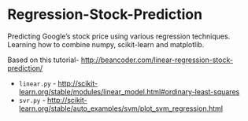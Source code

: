 # Regression-Stock-Prediction
Predicting Google’s stock price using various regression techniques. Learning how to combine numpy, scikit-learn and matplotlib.

Based on this tutorial- http://beancoder.com/linear-regression-stock-prediction/

* `linear.py` - http://scikit-learn.org/stable/modules/linear_model.html#ordinary-least-squares
* `svr.py` - http://scikit-learn.org/stable/auto_examples/svm/plot_svm_regression.html
